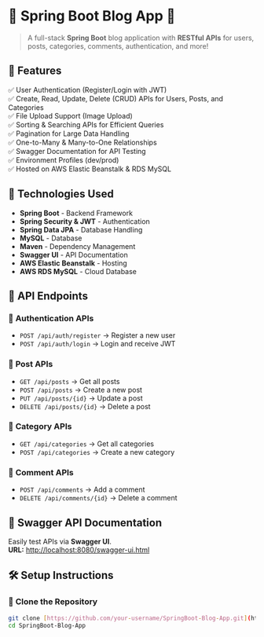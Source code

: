 # 📝 Spring Boot Blog App 🚀

> A full-stack **Spring Boot** blog application with **RESTful APIs** for users, posts, categories, comments, authentication, and more!

## 📌 Features
✅ User Authentication (Register/Login with JWT)  
✅ Create, Read, Update, Delete (CRUD) APIs for Users, Posts, and Categories  
✅ File Upload Support (Image Upload)  
✅ Sorting & Searching APIs for Efficient Queries  
✅ Pagination for Large Data Handling  
✅ One-to-Many & Many-to-One Relationships  
✅ Swagger Documentation for API Testing  
✅ Environment Profiles (dev/prod)  
✅ Hosted on AWS Elastic Beanstalk & RDS MySQL  

## 🚀 Technologies Used
- **Spring Boot** - Backend Framework  
- **Spring Security & JWT** - Authentication  
- **Spring Data JPA** - Database Handling  
- **MySQL** - Database  
- **Maven** - Dependency Management  
- **Swagger UI** - API Documentation  
- **AWS Elastic Beanstalk** - Hosting  
- **AWS RDS MySQL** - Cloud Database  

## 🎯 API Endpoints

### 🔑 **Authentication APIs**
- `POST /api/auth/register` → Register a new user  
- `POST /api/auth/login` → Login and receive JWT  

### 📝 **Post APIs**
- `GET /api/posts` → Get all posts  
- `POST /api/posts` → Create a new post  
- `PUT /api/posts/{id}` → Update a post  
- `DELETE /api/posts/{id}` → Delete a post  

### 📂 **Category APIs**
- `GET /api/categories` → Get all categories  
- `POST /api/categories` → Create a new category  

### 💬 **Comment APIs**
- `POST /api/comments` → Add a comment  
- `DELETE /api/comments/{id}` → Delete a comment  

## 📄 Swagger API Documentation
Easily test APIs via **Swagger UI**.  
**URL:** [http://localhost:8080/swagger-ui.html](http://localhost:8080/swagger-ui.html)  

## 🛠️ Setup Instructions
### 🔹 **Clone the Repository**
```bash
git clone [https://github.com/your-username/SpringBoot-Blog-App.git](https://github.com/AjayWankhade/SpringBoot-Blog-App)
cd SpringBoot-Blog-App
